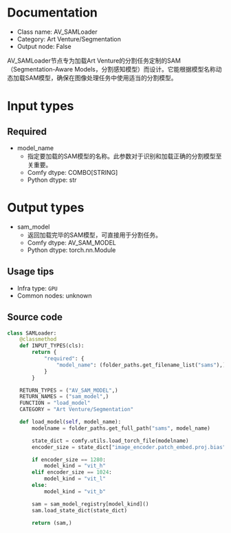
# Documentation
- Class name: AV_SAMLoader
- Category: Art Venture/Segmentation
- Output node: False

AV_SAMLoader节点专为加载Art Venture的分割任务定制的SAM（Segmentation-Aware Models，分割感知模型）而设计。它能根据模型名称动态加载SAM模型，确保在图像处理任务中使用适当的分割模型。

# Input types
## Required
- model_name
    - 指定要加载的SAM模型的名称。此参数对于识别和加载正确的分割模型至关重要。
    - Comfy dtype: COMBO[STRING]
    - Python dtype: str

# Output types
- sam_model
    - 返回加载完毕的SAM模型，可直接用于分割任务。
    - Comfy dtype: AV_SAM_MODEL
    - Python dtype: torch.nn.Module


## Usage tips
- Infra type: `GPU`
- Common nodes: unknown


## Source code
```python
class SAMLoader:
    @classmethod
    def INPUT_TYPES(cls):
        return {
            "required": {
                "model_name": (folder_paths.get_filename_list("sams"),),
            }
        }

    RETURN_TYPES = ("AV_SAM_MODEL",)
    RETURN_NAMES = ("sam_model",)
    FUNCTION = "load_model"
    CATEGORY = "Art Venture/Segmentation"

    def load_model(self, model_name):
        modelname = folder_paths.get_full_path("sams", model_name)

        state_dict = comfy.utils.load_torch_file(modelname)
        encoder_size = state_dict["image_encoder.patch_embed.proj.bias"].shape[0]

        if encoder_size == 1280:
            model_kind = "vit_h"
        elif encoder_size == 1024:
            model_kind = "vit_l"
        else:
            model_kind = "vit_b"

        sam = sam_model_registry[model_kind]()
        sam.load_state_dict(state_dict)

        return (sam,)

```
